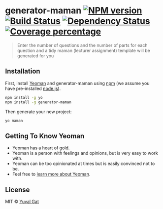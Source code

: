 # generator-maman [![NPM version][npm-image]][npm-url] [![Build Status][travis-image]][travis-url] [![Dependency Status][daviddm-image]][daviddm-url] [![Coverage percentage][coveralls-image]][coveralls-url]
> Enter the number of questions and the number of parts for each question and a tidy maman (lecturer assignment) template will be generated for you 

## Installation

First, install [Yeoman](http://yeoman.io) and generator-maman using [npm](https://www.npmjs.com/) (we assume you have pre-installed [node.js](https://nodejs.org/)).

```bash
npm install -g yo
npm install -g generator-maman
```

Then generate your new project:

```bash
yo maman
```

## Getting To Know Yeoman

 * Yeoman has a heart of gold.
 * Yeoman is a person with feelings and opinions, but is very easy to work with.
 * Yeoman can be too opinionated at times but is easily convinced not to be.
 * Feel free to [learn more about Yeoman](http://yeoman.io/).

## License

MIT © [Yuval Gat]()


[npm-image]: https://badge.fury.io/js/generator-maman.svg
[npm-url]: https://npmjs.org/package/generator-maman
[travis-image]: https://travis-ci.org/Orangalo/generator-maman.svg?branch=master
[travis-url]: https://travis-ci.org/Orangalo/generator-maman
[daviddm-image]: https://david-dm.org/Orangalo/generator-maman.svg?theme=shields.io
[daviddm-url]: https://david-dm.org/Orangalo/generator-maman
[coveralls-image]: https://coveralls.io/repos/Orangalo/generator-maman/badge.svg
[coveralls-url]: https://coveralls.io/r/Orangalo/generator-maman
